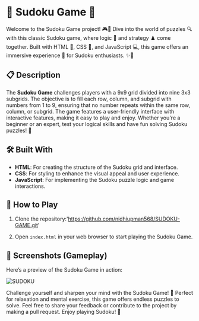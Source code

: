 

# 🎲 Sudoku Game 🎲

Welcome to the Sudoku Game project! 🎮🧩 Dive into the world of puzzles 🔍 with this classic Sudoku game, where logic 🧠 and strategy ♟️ come together. Built with HTML 📄, CSS 🎨, and JavaScript 💻, this game offers an immersive experience 🌟 for Sudoku enthusiasts. ✨🔢

## 📋 Description

The **Sudoku Game** challenges players with a 9x9 grid divided into nine 3x3 subgrids. The objective is to fill each row, column, and subgrid with numbers from 1 to 9, ensuring that no number repeats within the same row, column, or subgrid. The game features a user-friendly interface with interactive features, making it easy to play and enjoy. Whether you're a beginner or an expert, test your logical skills and have fun solving Sudoku puzzles! 🌟

## 🛠️ Built With

- **HTML**: For creating the structure of the Sudoku grid and interface.
- **CSS**: For styling to enhance the visual appeal and user experience.
- **JavaScript**: For implementing the Sudoku puzzle logic and game interactions.

## 🚀 How to Play

1. Clone the repository:'https://github.com/nidhiupman568/SUDOKU-GAME.git'
  
2. Open `index.html` in your web browser to start playing the Sudoku Game.

## 📸 Screenshots (Gameplay)

Here’s a preview of the Sudoku Game in action:

![SUDOKU](https://github.com/nidhiupman568/SUDOKU-GAME/assets/130860182/bd2bf00e-c173-41b6-96a4-a9a98dd76516)




Challenge yourself and sharpen your mind with the Sudoku Game! 🧠 Perfect for relaxation and mental exercise, this game offers endless puzzles to solve. Feel free to share your feedback or contribute to the project by making a pull request. Enjoy playing Sudoku! 🌟


